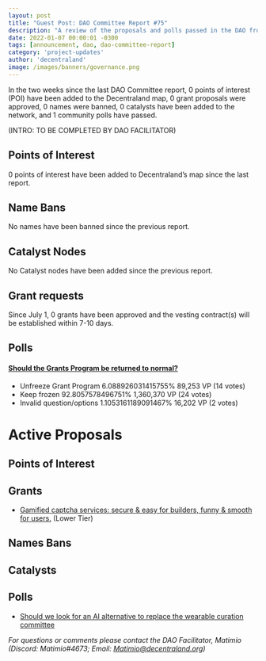 ```yaml
---
layout: post
title: "Guest Post: DAO Committee Report #75"
description: "A review of the proposals and polls passed in the DAO from July 1 through July 15".
date: 2022-01-07 00:00:01 -0300
tags: [announcement, dao, dao-committee-report]
category: 'project-updates'
author: 'decentraland'
image: /images/banners/governance.png
---
```


In the two weeks since the last DAO Committee report, 0 points of interest (POI) have been added to the Decentraland map, 0 grant proposals were approved, 0 names were banned, 0 catalysts have been added to the network, and 1 community polls have passed.

(INTRO: TO BE COMPLETED BY DAO FACILITATOR)

## Points of Interest
0 points of interest have been added to Decentraland’s map since the last report.


## Name Bans

No names have been banned since the previous report.

## Catalyst Nodes
No Catalyst nodes have been added since the previous report.


## Grant requests
Since July 1, 0 grants have been approved and the vesting contract(s) will be established within 7-10 days.


## Polls

#### [Should the Grants Program be returned to normal?](https://governance.decentraland.org/proposal/?id=fbba0e1a-f657-4dc2-a476-8dc54b0728fe)

* Unfreeze Grant Program 6.088926031415755% 89,253 VP (14 votes)
* Keep frozen 92.8057578496751% 1,360,370 VP (24 votes)
* Invalid question/options 1.1053161189091467% 16,202 VP (2 votes)



# Active Proposals

## Points of Interest


## Grants

* [Gamified captcha services: secure &amp; easy for builders, funny &amp; smooth for users.](https://governance.decentraland.org/proposal/?id=154839f8-fc21-41e7-956c-489d6f50e31a) (Lower Tier)

## Names Bans


## Catalysts


## Polls

* [Should we look for an AI alternative to replace the wearable curation committee](https://governance.decentraland.org/proposal/?id=f9965018-d729-4de4-ab05-0a4af6c0be88)

*For questions or comments please contact the DAO Facilitator, Matimio (Discord: Matimio#4673; Email: [Matimio@decentraland.org](mailto:Matimio@decentraland.org))*